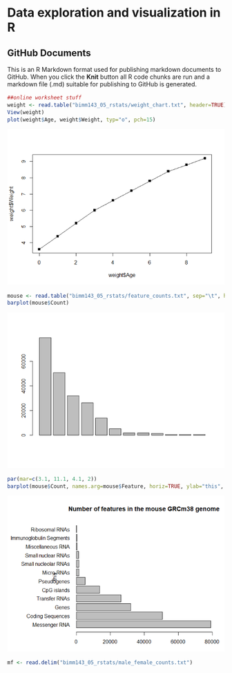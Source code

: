 Data exploration and visualization in R
================

## GitHub Documents

This is an R Markdown format used for publishing markdown documents to
GitHub. When you click the **Knit** button all R code chunks are run and
a markdown file (.md) suitable for publishing to GitHub is generated.

``` r
##online worksheet stuff
weight <- read.table("bimm143_05_rstats/weight_chart.txt", header=TRUE)
View(weight)
plot(weight$Age, weight$Weight, typ="o", pch=15)
```

![](Class-05_files/figure-gfm/unnamed-chunk-1-1.png)<!-- -->

``` r
mouse <- read.table("bimm143_05_rstats/feature_counts.txt", sep="\t", header=TRUE)
barplot(mouse$Count)
```

![](Class-05_files/figure-gfm/unnamed-chunk-2-1.png)<!-- -->

``` r
par(mar=c(3.1, 11.1, 4.1, 2))
barplot(mouse$Count, names.arg=mouse$Feature, horiz=TRUE, ylab="this", main="Number of features in the mouse GRCm38 genome", las=1, xlim=c(0,80000))
```

![](Class-05_files/figure-gfm/unnamed-chunk-3-1.png)<!-- -->

``` r
mf <- read.delim("bimm143_05_rstats/male_female_counts.txt")
```
